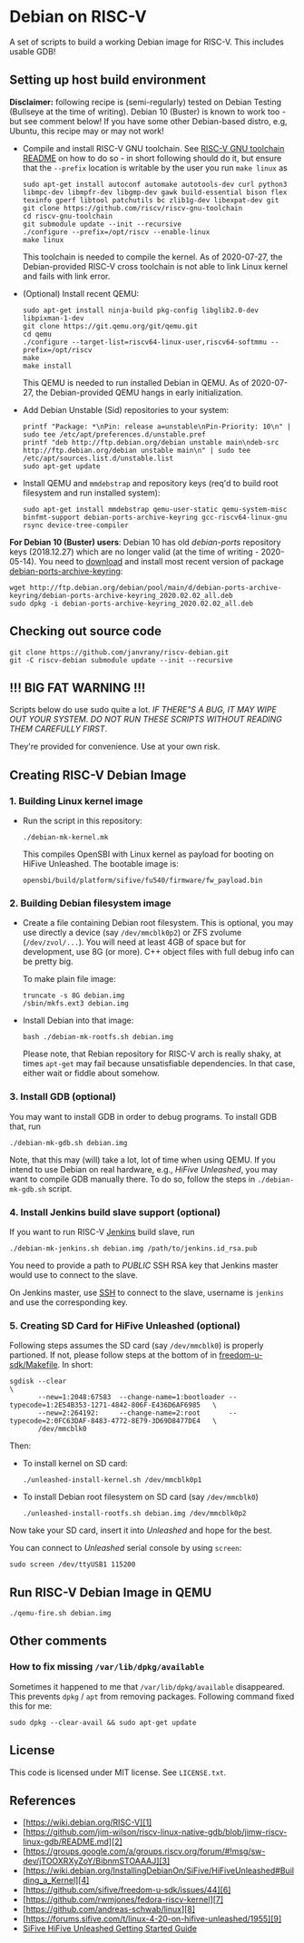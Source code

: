 # Debian on RISC-V

A set of scripts to build a working Debian image for RISC-V. This includes usable GDB!

## Setting up host build environment

**Disclaimer:** following recipe is (semi-regularly) tested on Debian Testing (Bullseye at the time of writing). Debian 10 (Buster) is known to work too - but see comment below! If you have some other Debian-based distro, e.g, Ubuntu, this recipe may or may not work!

* Compile and install RISC-V GNU toolchain. See [RISC-V GNU toolchain README][15] on how to do so - in short following should do
  it, but ensure that the `--prefix` location is writable by the user you run `make linux` as

      sudo apt-get install autoconf automake autotools-dev curl python3 libmpc-dev libmpfr-dev libgmp-dev gawk build-essential bison flex texinfo gperf libtool patchutils bc zlib1g-dev libexpat-dev git
      git clone https://github.com/riscv/riscv-gnu-toolchain
      cd riscv-gnu-toolchain
      git submodule update --init --recursive
      ./configure --prefix=/opt/riscv --enable-linux
      make linux

  This toolchain is needed to compile the kernel. As of 2020-07-27, the Debian-provided RISC-V cross toolchain is not able to link Linux kernel and fails with link error.

* (Optional) Install recent QEMU:

      sudo apt-get install ninja-build pkg-config libglib2.0-dev libpixman-1-dev
      git clone https://git.qemu.org/git/qemu.git
      cd qemu
      ./configure --target-list=riscv64-linux-user,riscv64-softmmu --prefix=/opt/riscv
      make
      make install

  This QEMU is needed to run installed Debian in QEMU. As of 2020-07-27, the Debian-provided QEMU hangs in early initialization.

* Add Debian Unstable (Sid) repositories to your system:

      printf "Package: *\nPin: release a=unstable\nPin-Priority: 10\n" | sudo tee /etc/apt/preferences.d/unstable.pref
      printf "deb http://ftp.debian.org/debian unstable main\ndeb-src http://ftp.debian.org/debian unstable main\n" | sudo tee /etc/apt/sources.list.d/unstable.list
      sudo apt-get update

* Install QEMU and `mmdebstrap` and repository keys (req'd to build root filesystem and run installed system):

      sudo apt-get install mmdebstrap qemu-user-static qemu-system-misc binfmt-support debian-ports-archive-keyring gcc-riscv64-linux-gnu rsync device-tree-compiler



**For Debian 10 (Buster) users**: Debian 10 has old *debian-ports* repository keys (2018.12.27) which are no longer valid (at the time of writing - 2020-05-14). You need to [download][13] and install most recent version of package [debian-ports-archive-keyring][14]:

    wget http://ftp.debian.org/debian/pool/main/d/debian-ports-archive-keyring/debian-ports-archive-keyring_2020.02.02_all.deb
    sudo dpkg -i debian-ports-archive-keyring_2020.02.02_all.deb

## Checking out source code

```
git clone https://github.com/janvrany/riscv-debian.git
git -C riscv-debian submodule update --init --recursive
```

## !!! BIG FAT WARNING !!!

Scripts below do use sudo quite a lot. *IF THERE"S A BUG, IT MAY WIPE OUT 
YOUR SYSTEM*. *DO NOT RUN THESE SCRIPTS WITHOUT READING THEM CAREFULLY FIRST*. 

They're provided for convenience. Use at your own risk.

## Creating RISC-V Debian Image

### 1. Building Linux kernel image

* Run the script in this repository:

  ```
  ./debian-mk-kernel.mk
  ```

  This compiles OpenSBI with Linux kernel as payload for booting on HiFive Unleashed.
  The bootable image is:

  ```
  opensbi/build/platform/sifive/fu540/firmware/fw_payload.bin
  ```

### 2. Building Debian filesystem image

* Create a file containing Debian root filesystem. This is optional, you may use
  directly a device (say `/dev/mmcblk0p2`) or ZFS zvolume (`/dev/zvol/...`). You
  will need at least 4GB of space but for development, use 8G (or more). C++
  object files with full debug info can be pretty big.

  To make plain file image:

  ```
  truncate -s 8G debian.img
  /sbin/mkfs.ext3 debian.img
  ```

* Install Debian into that image:

  ```
  bash ./debian-mk-rootfs.sh debian.img

  ```

  Please note, that Rebian repository for RISC-V arch is really shaky, at times
  `apt-get` may fail because unsatisfiable dependencies. In that case, either
  wait or fiddle about somehow.

### 3. Install GDB (optional)

You may want to install GDB in order to debug programs. To install GDB that, 
run

```
./debian-mk-gdb.sh debian.img
```

Note, that this may (will) take a lot, lot of time when using QEMU. If you
intend to use Debian on real hardware, e.g., *HiFive Unleashed*, you may want to
compile GDB manually there. To do so, follow the steps in `./debian-mk-gdb.sh`
script.

### 4. Install Jenkins build slave support (optional)

If you want to run RISC-V [Jenkins][11] build slave, run

```
./debian-mk-jenkins.sh debian.img /path/to/jenkins.id_rsa.pub
```

You need to provide a path to *PUBLIC* SSH RSA key that Jenkins master would use
to connect to the slave.

On Jenkins master, use [SSH][12] to connect to the slave, username is `jenkins` and use
the corresponding key.

### 5. Creating SD Card for HiFive Unleashed (optional)

Following steps assumes the SD card (say `/dev/mmcblk0`) is properly partioned.
If not, please follow steps at the bottom of in [freedom-u-sdk/Makefile][5].
In short:

```
sgdisk --clear                                                                                            \
       --new=1:2048:67583  --change-name=1:bootloader --typecode=1:2E54B353-1271-4842-806F-E436D6AF6985   \
       --new=2:264192:     --change-name=2:root       --typecode=2:0FC63DAF-8483-4772-8E79-3D69D8477DE4   \
       /dev/mmcblk0
```

Then:

* To install kernel on SD card:

  ```
  ./unleashed-install-kernel.sh /dev/mmcblk0p1
  ```

* To install Debian root filesystem on SD card (say `/dev/mmcblk0`)

  ```
  ./unleashed-install-rootfs.sh debian.img /dev/mmcblk0p2
  ```
Now take your SD card, insert it into *Unleashed* and hope for the best.

You can connect to *Unleashed* serial console by using `screen`:
```
sudo screen /dev/ttyUSB1 115200
```

## Run RISC-V Debian Image in QEMU



```
./qemu-fire.sh debian.img
```

## Other comments

### How to fix missing `/var/lib/dpkg/available`

Sometimes it happened to me that `/var/lib/dpkg/available` disappeared.
This prevents `dpkg` / `apt` from removing packages. Following command
fixed this for me:

```
sudo dpkg --clear-avail && sudo apt-get update
```

## License

This code is licensed under MIT license. See `LICENSE.txt`.

## References
* [https://wiki.debian.org/RISC-V][1]
* [https://github.com/jim-wilson/riscv-linux-native-gdb/blob/jimw-riscv-linux-gdb/README.md][2]
* [https://groups.google.com/a/groups.riscv.org/forum/#!msg/sw-dev/jTOOXRXyZoY/BibnmSTOAAAJ][3]
* [https://wiki.debian.org/InstallingDebianOn/SiFive/HiFiveUnleashed#Building_a_Kernel][4]
* [https://github.com/sifive/freedom-u-sdk/issues/44][6]
* [https://github.com/rwmjones/fedora-riscv-kernel][7]
* [https://github.com/andreas-schwab/linux][8]
* [https://forums.sifive.com/t/linux-4-20-on-hifive-unleashed/1955][9]
* [SiFive HiFive Unleashed Getting Started Guide][10]

[1]: https://wiki.debian.org/RISC-V
[2]: https://github.com/jim-wilson/riscv-linux-native-gdb/blob/jimw-riscv-linux-gdb/README.md
[3]: https://groups.google.com/a/groups.riscv.org/forum/#!msg/sw-dev/jTOOXRXyZoY/BibnmSTOAAAJ
[4]: https://wiki.debian.org/InstallingDebianOn/SiFive/HiFiveUnleashed#Building_a_Kernel
[5]: https://github.com/sifive/freedom-u-sdk/blob/a938cf74b958cee13bdd2f9c9945297f744a2109/Makefile#L228
[6]: https://github.com/sifive/freedom-u-sdk/issues/44
[7]: https://github.com/rwmjones/fedora-riscv-kernel
[8]: https://github.com/andreas-schwab/linux
[9]: https://forums.sifive.com/t/linux-4-20-on-hifive-unleashed/1955
[10]: https://sifive.cdn.prismic.io/sifive%2Ffa3a584a-a02f-4fda-b758-a2def05f49f9_hifive-unleashed-getting-started-guide-v1p1.pdf
[11]: https://jenkins.io/
[12]: https://wiki.jenkins.io/display/JENKINS/SSH+Slaves+plugin
[13]: https://packages.debian.org/testing/all/debian-ports-archive-keyring/download
[14]: https://packages.debian.org/testing/debian-ports-archive-keyring
[15]: https://github.com/riscv/riscv-gnu-toolchain/blob/master/README.md
